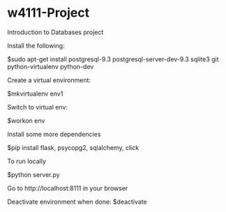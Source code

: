 # w4111-Project
Introduction to Databases project

Install the following:

$sudo apt-get install postgresql-9.3 postgresql-server-dev-9.3 sqlite3 git python-virtualenv python-dev

Create a virtual environment:

$mkvirtualenv env1

Switch to virtual env:

$workon env

Install some more dependencies

$pip install flask, psycopg2, sqlalchemy, click

To run locally

$python server.py

Go to http://localhost:8111 in your browser

Deactivate environment when done:
$deactivate
